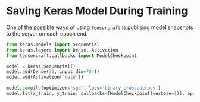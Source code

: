 # Saving Keras Model During Training

One of the possible ways of using `tensorcraft` is publising model snapshots to
the server on each epoch end.
```py
from keras.models import Sequential
from keras.layers import Dense, Activation
from tensorcraft.callbacks import ModelCheckpoint

model = keras.Sequential()
model.add(Dense(32, input_dim=784))
model.add(Activation('relu'))

model.compile(optimizer='sgd', loss='binary_crossentropy')
model.fit(x_train, y_train, callbacks=[ModelCheckpoint(verbose=1)], epochs=100)
```
